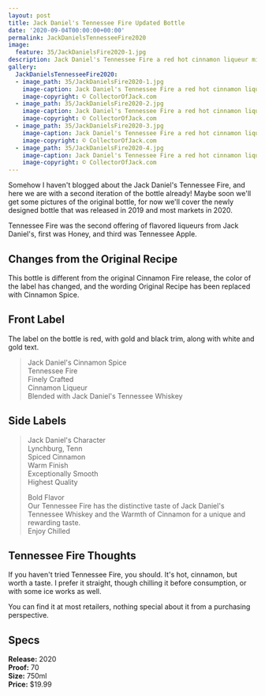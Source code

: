 ```yaml
---
layout: post
title: Jack Daniel's Tennessee Fire Updated Bottle
date: '2020-09-04T00:00:00+00:00'
permalink: JackDanielsTennesseeFire2020
image:
  feature: 35/JackDanielsFire2020-1.jpg
description: Jack Daniel's Tennessee Fire a red hot cinnamon liqueur mixed with Old No. 7 Whiskey.
gallery:
  JackDanielsTennesseeFire2020:
  - image_path: 35/JackDanielsFire2020-1.jpg
    image-caption: Jack Daniel's Tennessee Fire a red hot cinnamon liqueur mixed with Old No. 7 Whiskey.
    image-copyright: © CollectorOfJack.com
  - image_path: 35/JackDanielsFire2020-2.jpg
    image-caption: Jack Daniel's Tennessee Fire a red hot cinnamon liqueur mixed with Old No. 7 Whiskey.
    image-copyright: © CollectorOfJack.com
  - image_path: 35/JackDanielsFire2020-3.jpg
    image-caption: Jack Daniel's Tennessee Fire a red hot cinnamon liqueur mixed with Old No. 7 Whiskey.
    image-copyright: © CollectorOfJack.com
  - image_path: 35/JackDanielsFire2020-4.jpg
    image-caption: Jack Daniel's Tennessee Fire a red hot cinnamon liqueur mixed with Old No. 7 Whiskey.
    image-copyright: © CollectorOfJack.com
---
```


Somehow I haven't blogged about the Jack Daniel's Tennessee Fire, and here we are with a second iteration of the bottle already! Maybe soon we'll get some pictures of the original bottle, for now we'll cover the newly designed bottle that was released in 2019 and most markets in 2020.

Tennessee Fire was the second offering of flavored liqueurs from Jack Daniel's, first was Honey, and third was Tennessee Apple.

## Changes from the Original Recipe
This bottle is different from the original Cinnamon Fire release, the color of the label has changed, and the wording Original Recipe has been replaced with Cinnamon Spice.

## Front Label
The label on the bottle is red, with gold and black trim, along with white and gold text. 

> Jack Daniel's Cinnamon Spice  
> Tennessee Fire  
> Finely Crafted  
> Cinnamon Liqueur  
> Blended with Jack Daniel's Tennessee Whiskey  


## Side Labels
> Jack Daniel's Character  
> Lynchburg, Tenn  
> Spiced Cinnamon  
> Warm Finish  
> Exceptionally Smooth  
> Highest Quality  
>  
> Bold Flavor  
> Our Tennessee Fire has the distinctive taste of Jack Daniel's Tennessee Whiskey and the Warmth of Cinnamon for a unique and rewarding taste.  
> Enjoy Chilled  

## Tennessee Fire Thoughts
If you haven't tried Tennessee Fire, you should. It's hot, cinnamon, but worth a taste. I prefer it straight, though chilling it before consumption, or with some ice works as well.

You can find it at most retailers, nothing special about it from a purchasing perspective.

## Specs

**Release:** 2020  
**Proof:** 70  
**Size:** 750ml  
**Price:** $19.99  
